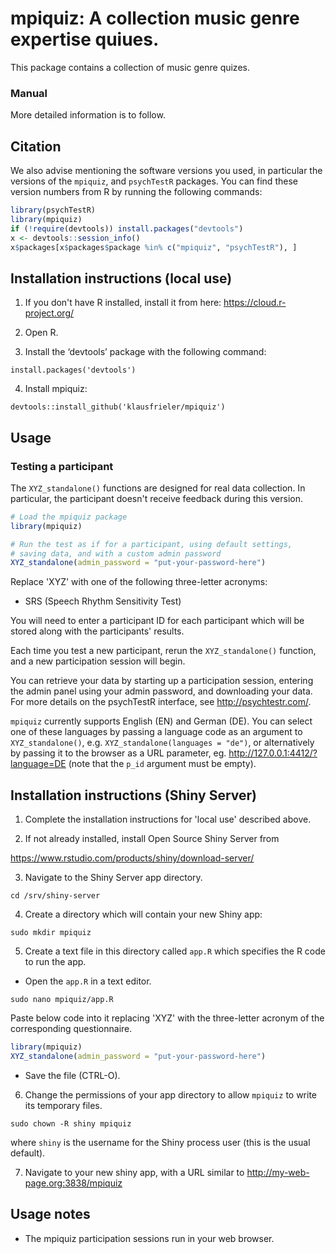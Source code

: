 # mpiquiz: A collection music genre expertise quiues.


This package contains a collection of music genre quizes.

### Manual
More detailed information is to follow.


## Citation

We also advise mentioning the software versions you used,
in particular the versions of the `mpiquiz`, and `psychTestR` packages.
You can find these version numbers from R by running the following commands:

``` r
library(psychTestR)
library(mpiquiz)
if (!require(devtools)) install.packages("devtools")
x <- devtools::session_info()
x$packages[x$packages$package %in% c("mpiquiz", "psychTestR"), ]
```

## Installation instructions (local use)

1. If you don't have R installed, install it from here: https://cloud.r-project.org/

2. Open R.

3. Install the ‘devtools’ package with the following command:

`install.packages('devtools')`

4. Install mpiquiz:

`devtools::install_github('klausfrieler/mpiquiz')`

## Usage

### Testing a participant

The `XYZ_standalone()` functions are  designed for real data collection.
In particular, the participant doesn't receive feedback during this version.

``` r
# Load the mpiquiz package
library(mpiquiz)

# Run the test as if for a participant, using default settings,
# saving data, and with a custom admin password
XYZ_standalone(admin_password = "put-your-password-here")
```
Replace 'XYZ' with one of the following three-letter acronyms:
* SRS (Speech Rhythm Sensitivity Test)

You will need to enter a participant ID for each participant which  will be stored along with the participants' results.

Each time you test a new participant, rerun the `XYZ_standalone()` function,
and a new participation session will begin.

You can retrieve your data by starting up a participation session,
entering the admin panel using your admin password, and downloading your data.
For more details on the psychTestR interface, see http://psychtestr.com/.

`mpiquiz` currently supports English (EN) and German (DE).
You can select one of these languages by passing a language code as 
an argument to `XYZ_standalone()`, e.g. `XYZ_standalone(languages = "de")`,
or alternatively by passing it to the browser as a URL parameter, eg. http://127.0.0.1:4412/?language=DE (note that the `p_id` argument must be empty).

## Installation instructions (Shiny Server)

1. Complete the installation instructions for 'local use' described above.

2. If not already installed, install Open Source Shiny Server from

https://www.rstudio.com/products/shiny/download-server/

3. Navigate to the Shiny Server app directory.

`cd /srv/shiny-server`

4. Create a directory which will contain your new Shiny app:

`sudo mkdir mpiquiz`

5. Create a text file in this directory called `app.R` which specifies the R code to run the app.

- Open the `app.R` in a text editor.

`sudo nano mpiquiz/app.R`

Paste below code into it replacing 'XYZ' with the three-letter acronym of the corresponding questionnaire.

``` r
library(mpiquiz)
XYZ_standalone(admin_password = "put-your-password-here")
```

- Save the file (CTRL-O).

6. Change the permissions of your app directory to allow `mpiquiz`
to write its temporary files.

`sudo chown -R shiny mpiquiz`

where `shiny` is the username for the Shiny process user
(this is the usual default).

7. Navigate to your new shiny app, with a URL similar to
http://my-web-page.org:3838/mpiquiz

## Usage notes

- The mpiquiz participation sessions run in your web browser.
